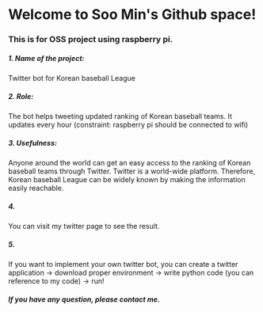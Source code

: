 <h1>Welcome to Soo Min's Github space!</h1>

<h3>This is for OSS project using raspberry pi.</h3>

<h5>1. Name of the project:</h5> Twitter bot for Korean baseball League
<h5>2. Role:</h5> The bot helps tweeting updated ranking of Korean baseball teams. It updates every hour (constraint: raspberry pi should be connected to wifi)
<h5>3. Usefulness:</h5> Anyone around the world can get an easy access to the ranking of Korean baseball teams through Twitter. Twitter is a world-wide platform. Therefore, Korean baseball League can be widely known by making the information easily reachable.
<h5>4. </h5> You can visit my twitter page to see the result.
<h5>5. </h5> If you want to implement your own twitter bot, you can create a twitter application -> download proper environment -> write python code (you can reference to my code) -> run!

<h5>If you have any question, please contact me.</h5>
